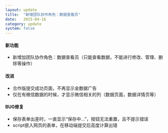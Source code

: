 ```yaml
---
layout: update
title:  "新增团队协作角色：数据查看员"
date:   2015-04-16
category: update
system: false
---
```


#### 新功能
* 新增加团队协作角色：数据查看员（只能查看数据，不能进行修改、管理、删除等操作）

#### 改进
* 合作版提交成功页面，不再显示金数据广告 
* 仅在有微信数据的时候，才显示微信相关的列（数据页面，数据详情页等） 

#### BUG修复
* 保存表单出差时，一直显示“保存中...”，按钮无法重置，且不提示错误 
* script嵌入网页的表单，在移动端提交后高度计算出错